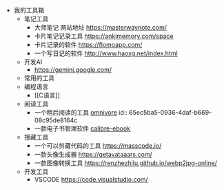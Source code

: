 - 我的工具箱
	- 笔记工具
		- 大师笔记 网站地址 https://masterwaynote.com/
		- 卡片笔记记录工具 https://ankimemory.com/space
		- 卡片记录的软件 https://flomoapp.com/
		- 一个写日记的软件 http://www.haoxg.net/index.html
	- 开发AI
		- https://gemini.google.com/
	- 常用的工具
	- 编程语言
		- [[C语言]]
	- 阅读工具
		- 一个稍后阅读的工具 [omnivore](https://omnivore.app/home)
		  id:: 65ec5ba5-0936-4daf-b669-08c95de8164c
		- 一款电子书管理软件  [calibre-ebook](https://calibre-ebook.com/zh_CN)
	- 搜藏工具
		- 一个可以剪藏代码的工具 https://masscode.io/
		- 一款头像生成器 https://getavataaars.com/
		- 一款图像转换工具 https://renzhezhilu.github.io/webp2jpg-online/
	- 开发工具
		- VSCODE https://code.visualstudio.com/